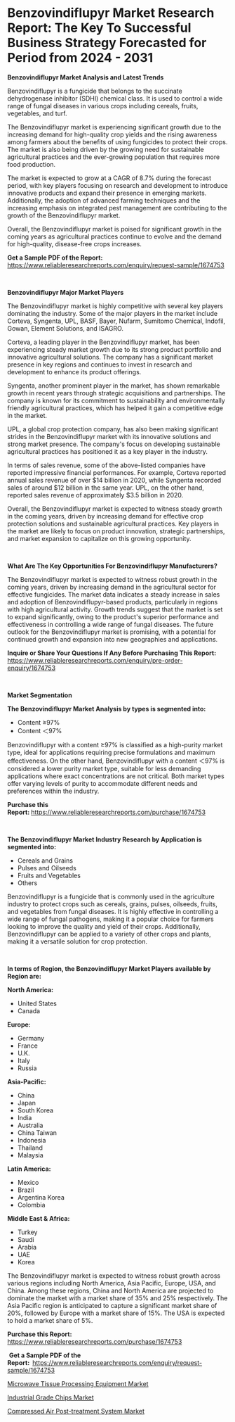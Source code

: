 <p><h1>Benzovindiflupyr Market Research Report: The Key To Successful Business Strategy Forecasted for Period from 2024 - 2031</h1></p><p><strong>Benzovindiflupyr Market Analysis and Latest Trends</strong></p>
<p><p>Benzovindiflupyr is a fungicide that belongs to the succinate dehydrogenase inhibitor (SDHI) chemical class. It is used to control a wide range of fungal diseases in various crops including cereals, fruits, vegetables, and turf.</p><p>The Benzovindiflupyr market is experiencing significant growth due to the increasing demand for high-quality crop yields and the rising awareness among farmers about the benefits of using fungicides to protect their crops. The market is also being driven by the growing need for sustainable agricultural practices and the ever-growing population that requires more food production.</p><p>The market is expected to grow at a CAGR of 8.7% during the forecast period, with key players focusing on research and development to introduce innovative products and expand their presence in emerging markets. Additionally, the adoption of advanced farming techniques and the increasing emphasis on integrated pest management are contributing to the growth of the Benzovindiflupyr market.</p><p>Overall, the Benzovindiflupyr market is poised for significant growth in the coming years as agricultural practices continue to evolve and the demand for high-quality, disease-free crops increases.</p></p>
<p><strong>Get a Sample PDF of the Report:&nbsp;</strong> <a href="https://www.reliableresearchreports.com/enquiry/request-sample/1674753">https://www.reliableresearchreports.com/enquiry/request-sample/1674753</a></p>
<p>&nbsp;</p>
<p><strong>Benzovindiflupyr Major Market Players</strong></p>
<p><p>The Benzovindiflupyr market is highly competitive with several key players dominating the industry. Some of the major players in the market include Corteva, Syngenta, UPL, BASF, Bayer, Nufarm, Sumitomo Chemical, Indofil, Gowan, Element Solutions, and ISAGRO.</p><p>Corteva, a leading player in the Benzovindiflupyr market, has been experiencing steady market growth due to its strong product portfolio and innovative agricultural solutions. The company has a significant market presence in key regions and continues to invest in research and development to enhance its product offerings.</p><p>Syngenta, another prominent player in the market, has shown remarkable growth in recent years through strategic acquisitions and partnerships. The company is known for its commitment to sustainability and environmentally friendly agricultural practices, which has helped it gain a competitive edge in the market.</p><p>UPL, a global crop protection company, has also been making significant strides in the Benzovindiflupyr market with its innovative solutions and strong market presence. The company's focus on developing sustainable agricultural practices has positioned it as a key player in the industry.</p><p>In terms of sales revenue, some of the above-listed companies have reported impressive financial performances. For example, Corteva reported annual sales revenue of over $14 billion in 2020, while Syngenta recorded sales of around $12 billion in the same year. UPL, on the other hand, reported sales revenue of approximately $3.5 billion in 2020.</p><p>Overall, the Benzovindiflupyr market is expected to witness steady growth in the coming years, driven by increasing demand for effective crop protection solutions and sustainable agricultural practices. Key players in the market are likely to focus on product innovation, strategic partnerships, and market expansion to capitalize on this growing opportunity.</p></p>
<p>&nbsp;</p>
<p><strong>What Are The Key Opportunities For Benzovindiflupyr Manufacturers?</strong></p>
<p><p>The Benzovindiflupyr market is expected to witness robust growth in the coming years, driven by increasing demand in the agricultural sector for effective fungicides. The market data indicates a steady increase in sales and adoption of Benzovindiflupyr-based products, particularly in regions with high agricultural activity. Growth trends suggest that the market is set to expand significantly, owing to the product's superior performance and effectiveness in controlling a wide range of fungal diseases. The future outlook for the Benzovindiflupyr market is promising, with a potential for continued growth and expansion into new geographies and applications.</p></p>
<p><strong>Inquire or Share Your Questions If Any Before Purchasing This Report:</strong> <a href="https://www.reliableresearchreports.com/enquiry/pre-order-enquiry/1674753">https://www.reliableresearchreports.com/enquiry/pre-order-enquiry/1674753</a></p>
<p>&nbsp;</p>
<p><strong>Market Segmentation</strong></p>
<p><strong>The Benzovindiflupyr Market Analysis by types is segmented into:</strong></p>
<p><ul><li>Content ≥97%</li><li>Content ＜97%</li></ul></p>
<p><p>Benzovindiflupyr with a content ≥97% is classified as a high-purity market type, ideal for applications requiring precise formulations and maximum effectiveness. On the other hand, Benzovindiflupyr with a content ＜97% is considered a lower purity market type, suitable for less demanding applications where exact concentrations are not critical. Both market types offer varying levels of purity to accommodate different needs and preferences within the industry.</p></p>
<p><strong>Purchase this Report:&nbsp;</strong><a href="https://www.reliableresearchreports.com/purchase/1674753">https://www.reliableresearchreports.com/purchase/1674753</a></p>
<p>&nbsp;</p>
<p><strong>The Benzovindiflupyr Market Industry Research by Application is segmented into:</strong></p>
<p><ul><li>Cereals and Grains</li><li>Pulses and Oilseeds</li><li>Fruits and Vegetables</li><li>Others</li></ul></p>
<p><p>Benzovindiflupyr is a fungicide that is commonly used in the agriculture industry to protect crops such as cereals, grains, pulses, oilseeds, fruits, and vegetables from fungal diseases. It is highly effective in controlling a wide range of fungal pathogens, making it a popular choice for farmers looking to improve the quality and yield of their crops. Additionally, Benzovindiflupyr can be applied to a variety of other crops and plants, making it a versatile solution for crop protection.</p></p>
<p>&nbsp;</p>
<p><strong>In terms of Region, the Benzovindiflupyr Market Players available by Region are:</strong></p>
<p>
    <p> <strong> North America: </strong>
        <ul>
            <li>United States</li>
            <li>Canada</li>
        </ul>
        </p> 
    <p> <strong> Europe: </strong>
        <ul>
            <li>Germany</li>
            <li>France</li>
            <li>U.K.</li>
            <li>Italy</li>
            <li>Russia</li>
        </ul>
        </p> 
    <p> <strong> Asia-Pacific: </strong>
        <ul>
            <li>China</li>
            <li>Japan</li>
            <li>South Korea</li>
            <li>India</li>
            <li>Australia</li>
            <li>China Taiwan</li>
            <li>Indonesia</li>
            <li>Thailand</li>
            <li>Malaysia</li>
        </ul>
        </p> 
    <p> <strong> Latin America: </strong>
        <ul>
            <li>Mexico</li>
            <li>Brazil</li>
            <li>Argentina Korea</li>
            <li>Colombia</li>
        </ul>
        </p> 
    <p> <strong> Middle East & Africa: </strong>
        <ul>
            <li>Turkey</li>
            <li>Saudi</li>
            <li>Arabia</li>
            <li>UAE</li>
            <li>Korea</li>
        </ul>
    </p>
    </p>
<p><p>The Benzovindiflupyr market is expected to witness robust growth across various regions including North America, Asia Pacific, Europe, USA, and China. Among these regions, China and North America are projected to dominate the market with a market share of 35% and 25% respectively. The Asia Pacific region is anticipated to capture a significant market share of 20%, followed by Europe with a market share of 15%. The USA is expected to hold a market share of 5%.</p></p>
<p><strong>Purchase this Report: </strong><a href="https://www.reliableresearchreports.com/purchase/1674753">https://www.reliableresearchreports.com/purchase/1674753</a></p>
<p>&nbsp;<strong>Get a Sample PDF of the Report:&nbsp;&nbsp;</strong><a href="https://www.reliableresearchreports.com/enquiry/request-sample/1674753">https://www.reliableresearchreports.com/enquiry/request-sample/1674753</a></p>
<p><strong></strong></p>
<p><p><a href="https://view.publitas.com/reportprime-1/global-microwave-tissue-processing-equipment-market-size-and-market-trends-insights-and-projections-from-2023-to-2030/">Microwave Tissue Processing Equipment Market</a></p><p><a href="https://view.publitas.com/reportprime-1/industrial-grade-chips-market-size-growth-outlook-from-2023-to-2030-projecting-at-markets-trends-analysis-by-application-regional-outlook-and-revenue/">Industrial Grade Chips Market</a></p><p><a href="https://view.publitas.com/reportprime-1/compressed-air-post-treatment-system-market-research-report-forecasted-for-period-from-2023-2030-by-market-type-market-application-and-region/">Compressed Air Post-treatment System Market</a></p></p>